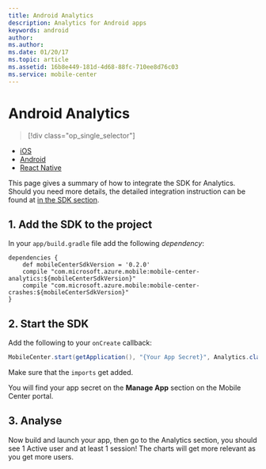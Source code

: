 ```yaml
---
title: Android Analytics
description: Analytics for Android apps
keywords: android
author:
ms.author:
ms.date: 01/20/17
ms.topic: article
ms.assetid: 16b8e449-181d-4d68-88fc-710ee8d76c03
ms.service: mobile-center
---
```


# Android Analytics

> [!div class="op_single_selector"]
- [iOS](ios.md)
- [Android](android.md)
- [React Native](react-native.md)

This page gives a summary of how to integrate the SDK for Analytics. Should you need more details, the detailed integration instruction can be found at [in the SDK section](/sdk/Android/getting-started/).

## 1. Add the SDK to the project

In your `app/build.gradle` file add the following *dependency*:
```
dependencies {
    def mobileCenterSdkVersion = '0.2.0'
    compile "com.microsoft.azure.mobile:mobile-center-analytics:${mobileCenterSdkVersion}"
    compile "com.microsoft.azure.mobile:mobile-center-crashes:${mobileCenterSdkVersion}"
}
```

## 2. Start the SDK

Add the following to your `onCreate` callback:
```java
MobileCenter.start(getApplication(), "{Your App Secret}", Analytics.class);
```
Make sure that the `imports` get added.

You will find your app secret on the **Manage App** section on the Mobile Center portal.

## 3. Analyse

Now build and launch your app, then go to the Analytics section, you should see 1 Active user and at least 1 session!
The charts will get more relevant as you get more users.
